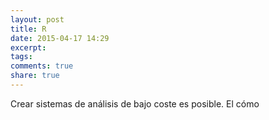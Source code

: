 ```yaml
---
layout: post
title: R
date: 2015-04-17 14:29
excerpt: 
tags: 
comments: true 
share: true 
---
```


Crear sistemas de análisis de bajo coste es posible. El cómo
